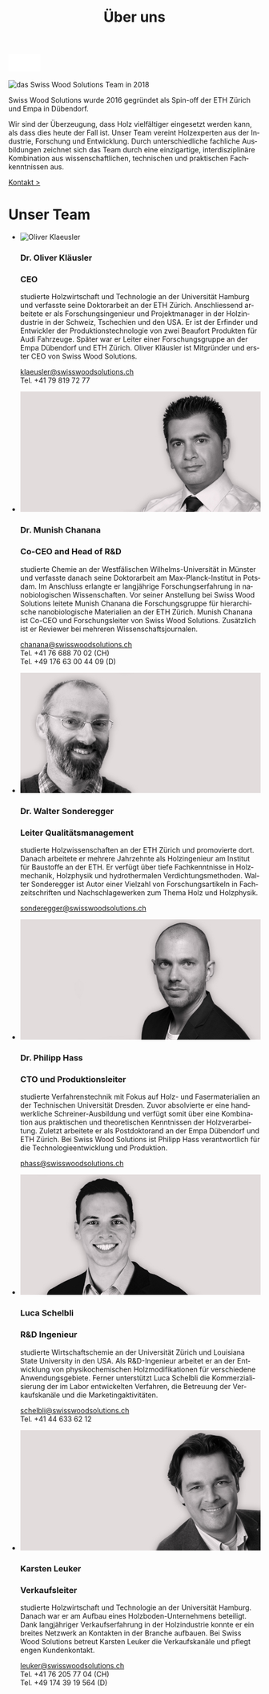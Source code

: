 ﻿---
lang: de
title: 'Über uns'
order: 5
---

<div class="full-width-kenburns">
<div class="wrap-bg-image">


![arrow down](/assets/images/arrow-d-white.svg)
</div>
<img srcset="/assets/images/About_1_Tropical_Wood_Tropenholz_Ersatz_Replacement_Alternative_Sonowood_Ebony_Ebenholz_Swiss_Wood_Solutions_Klimaschutz_ETH_Zuerich_Startup_Schweiz_Switzerland.jpg"
     src="/assets/images/team_cover_2x.jpg" alt="das Swiss Wood Solutions Team in 2018">
</div>

<div class="full-width">
<div class="wrap -cols2">

Swiss Wood Solutions wurde 2016 gegründet als Spin-off der ETH Zürich und Empa in Dübendorf.

Wir sind der Überzeugung, dass Holz vielfältiger eingesetzt werden kann, als dass dies heute der Fall ist.
Unser Team vereint Holzexperten aus der Industrie, Forschung und Entwicklung.
Durch unterschiedliche fachliche Ausbildungen zeichnet sich das Team durch eine einzigartige, interdisziplinäre
Kombination aus wissenschaftlichen, technischen und praktischen Fachkenntnissen aus.

<a class="btn -red" href="/de/contact">Kontakt ></a>

# Unser Team

  - ![Oliver Klaeusler](/assets/images/About_5_Oliver_Kläusler_Tropical_Wood_Tropenholz_Ersatz_Alternative_Sonowood_Ebony_Ebenholz_SwissWoodSolutions_Klimaschutz_ETH_Zuerich_Startup_Schweiz_Switzerland.jpg)
    ### Dr. Oliver Kläusler
    ### CEO

    studierte Holzwirtschaft und Technologie an der Universität Hamburg und verfasste seine Doktorarbeit an der ETH Zürich. Anschliessend arbeitete er als Forschungsingenieur und Projektmanager in der Holzindustrie in der Schweiz, Tschechien und den USA. Er ist der Erfinder und Entwickler der Produktionstechnologie von zwei Beaufort Produkten für Audi Fahrzeuge. Später war er Leiter einer Forschungsgruppe an der Empa Dübendorf und ETH Zürich. Oliver Kläusler ist Mitgründer und erster CEO von Swiss Wood Solutions.  

    <klaeusler@swisswoodsolutions.ch>  
    Tel. +41 79 819 72 77

  - ![Munish Chanana](/assets/images/About_4_Munish_Chanana_Tropical_Wood_Tropenholz_Ersatz_Alternative_Sonowood_Ebony_Ebenholz_SwissWoodSolutions_Klimaschutz_ETH_Zuerich_Startup_Schweiz_Switzerland.jpg)
    ### Dr. Munish Chanana
    ### Co-CEO and Head of R\&D

    studierte Chemie an der Westfälischen Wilhelms-Universität in Münster und verfasste danach seine Doktorarbeit am Max-Planck-Institut in Potsdam. Im Anschluss erlangte er langjährige Forschungserfahrung in nanobiologischen Wissenschaften. Vor seiner Anstellung bei Swiss Wood Solutions leitete Munish Chanana die Forschungsgruppe für hierarchische nanobiologische Materialien an der ETH Zürich. Munish Chanana ist Co-CEO und Forschungsleiter von Swiss Wood Solutions. Zusätzlich ist er Reviewer bei mehreren Wissenschaftsjournalen.  

    <chanana@swisswoodsolutions.ch>  
    Tel. +41 76 688 70 02 (CH)  
    Tel. +49 176 63 00 44 09 (D)

  - ![Walter Sonderegger](/assets/images/About_7_Walter_Sonderegger_Tropical_Wood_Tropenholz_Ersatz_Alternative_Sonowood_Ebony_Ebenholz_SwissWoodSolutions_Klimaschutz_ETH_Zuerich_Schweiz_Switzerland.jpg)
    ### Dr. Walter Sonderegger 
    ### Leiter Qualitätsmanagement

    studierte Holzwissenschaften an der ETH Zürich und promovierte dort. Danach arbeitete er mehrere Jahrzehnte als Holzingenieur am Institut für Baustoffe an der ETH. Er verfügt über tiefe Fachkenntnisse in Holzmechanik, Holzphysik und hydrothermalen Verdichtungsmethoden. Walter Sonderegger ist Autor einer Vielzahl von Forschungsartikeln in Fachzeitschriften und Nachschlagewerken zum Thema Holz und Holzphysik.

    <sonderegger@swisswoodsolutions.ch>

  - ![Philipp Hass](/assets/images/About_6_Philipp_Hass_Tropical_Wood_Tropenholz_Ersatz_Alternative_Sonowood_Ebony_Ebenholz_SwissWoodSolutions_Klimaschutz_ETH_Zuerich_Startup_Schweiz_Switzerland.jpg)
    ### Dr. Philipp Hass
    ### CTO und Produktionsleiter

    studierte Verfahrenstechnik mit Fokus auf Holz- und Fasermaterialien an der Technischen Universität Dresden. Zuvor absolvierte er eine handwerkliche Schreiner-Ausbildung und verfügt somit über eine Kombination aus praktischen und theoretischen Kenntnissen der Holzverarbeitung. Zuletzt arbeitete er als Postdoktorand an der Empa Dübendorf und ETH Zürich. Bei Swiss Wood Solutions ist Philipp Hass verantwortlich für die Technologieentwicklung und Produktion.

    <phass@swisswoodsolutions.ch>

  - ![Luca Schelbli](/assets/images/About_3_Luca_Schelbli_Tropical_Wood_Tropenholz_Ersatz_Alternative_Sonowood_Ebony_Ebenholz_SwissWoodSolutions_Klimaschutz_ETH_Zuerich_Startup_Schweiz_Switzerland.jpg)
    ### Luca Schelbli
    ### R\&D Ingenieur

    studierte Wirtschaftschemie an der Universität Zürich und Louisiana State University in den USA. Als R&D-Ingenieur arbeitet er an der Entwicklung von physikochemischen Holzmodifikationen für verschiedene Anwendungsgebiete. Ferner unterstützt Luca Schelbli die Kommerzialisierung der im Labor entwickelten Verfahren, die Betreuung der Verkaufskanäle und die Marketingaktivitäten.  

    <schelbli@swisswoodsolutions.ch>  
    Tel. +41 44 633 62 12

  - ![Karsten Leuker](/assets/images/About_2_Karsten_Leuker_Tropical_Wood_Tropenholz_Ersatz_Alternative_Sonowood_Ebony_Ebenholz_SwissWoodSolutions_Klimaschutz_ETH_Zuerich_Startup_Schweiz_Switzerland.jpg)
    ### Karsten Leuker
    ### Verkaufsleiter

    studierte Holzwirtschaft und Technologie an der Universität Hamburg. Danach war er am Aufbau eines Holzboden-Unternehmens beteiligt. Dank langjähriger Verkaufserfahrung in der Holzindustrie konnte er ein breites Netzwerk an Kontakten in der Branche aufbauen. Bei Swiss Wood Solutions betreut Karsten Leuker die Verkaufskanäle und pflegt engen Kundenkontakt.

    <leuker@swisswoodsolutions.ch>  
    Tel. +41 76 205 77 04 (CH)  
    Tel. +49 174 39 19 564 (D)

</div>
</div>
